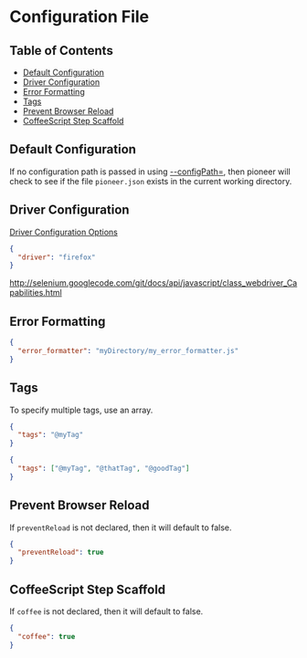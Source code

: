 Configuration File
==================

## Table of Contents
* [Default Configuration](#default-configuratoin)
* [Driver Configuration](#driver-configuration)
* [Error Formatting](#error-formatting)
* [Tags](#tags)
* [Prevent Browser Reload](#prevent-browser-reload)
* [CoffeeScript Step Scaffold](#coffeescript-step-scaffold)

## Default Configuration
If no configuration path is passed in using [--configPath=](docs/command_line.md#configuration-file-path), then pioneer will check to see if the file `pioneer.json` exists in the current working directory.

## Driver Configuration

[Driver Configuration Options](docs/command_line.md#driver-configuration)

```json
{
  "driver": "firefox"
}
```

http://selenium.googlecode.com/git/docs/api/javascript/class_webdriver_Capabilities.html

## Error Formatting

```json
{
  "error_formatter": "myDirectory/my_error_formatter.js"
}
```

## Tags
To specify multiple tags, use an array.

```json
{
  "tags": "@myTag"
}
```
```json
{
  "tags": ["@myTag", "@thatTag", "@goodTag"]
}
```

## Prevent Browser Reload

If `preventReload` is not declared, then it will default to false.

```json
{
  "preventReload": true
}
```

## CoffeeScript Step Scaffold

If `coffee` is not declared, then it will default to false.

```json
{
  "coffee": true
}
```
